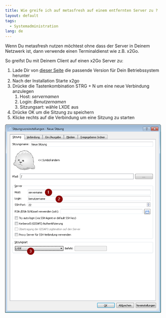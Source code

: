 ```yaml
---
title: Wie greife ich auf metasfresh auf einem entfernten Server zu ?
layout: default
tags:
  - Systemadministration
lang: de
---
```


Wenn Du metasfresh nutzen möchtest ohne dass der Server in Deinem Netzwerk ist, dann verwende einen Terminaldienst wie z.B. x2Go.

So greifst Du mit Deinem Client auf einen x2Go Server zu:

1. Lade Dir von [dieser Seite](http://wiki.x2go.org/doku.php/download:start) die passende Version für Dein Betriebssystem herunter 
1. Nach der Installation Starte x2go
1. Drücke die Tastenkombination STRG + N um eine neue Verbindung anzulegen
   1. Host: *servernamen*
   1. Login: *Benutzernamen*
   1. Sitzungsart: wähle LXDE aus 
1. Drücke OK um die Sitzung zu speichern
1. Klicke rechts auf die Verbindung um eine Sitzung zu starten

![x2go](../images/de_x2go_sitzung.png)
